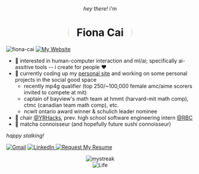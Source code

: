 <p align="center"><em>hey there!</em> i'm</p>

<h1 align="center">
  <img src="IMG_8044-removebg-preview.png" width="21"/>
  Fiona Cai
  <img src="IMG_8045-removebg-preview.png" width="21"/>
</h1>

<img src="https://komarev.com/ghpvc/?username=fiona-cai&label=Profile%20views&color=56744E&style=flat" alt="fiona-cai" /> [![My Website](https://img.shields.io/website-up-down-green-red/http/shields.io)](https://fiona-cai.vercel.app/)

- 🌱 interested in human-computer interaction and ml/ai; specifically ai-assitive tools -- i create for people ♥
- 🌱 currently coding up my [personal site](https://fiona-cai.vercel.app/) and working on some personal projects in the social good space
    - recently mp4g qualifier (top 250/~100,000 female amc/aime scorers invited to compete at mit)
    - captain of bayview's math team at hmmt (harvard-mit math comp), ctmc (canadian team math comp), etc.
    - ncwit ontario award winner & schulich leader nominee
- 🌱 chair [@YRHacks](https://github.com/yrhacks), prev. high school software engineering intern [@RBC](https://www.rbc.com/about-rbc.html)
- 🍵 matcha connoisseur (and hopefully future sushi connoisseur)


_happy stalking!_

[![Gmail](https://img.shields.io/badge/-D14836?style=flat-square&logo=gmail&logoColor=white)](mailto:fiona.cai899@gmail.com)
[![LinkedIn](https://img.shields.io/badge/linkedin-%230077B5.svg?style=flat-square&logo=linkedin&logoColor=white)
](https://www.linkedin.com/in/fiona--cai/)
<a href="mailto:fiona.cai899@gmail.com?subject=Request%20for%20Resume&body=Dear%20Fiona,%0D%0A%0D%0A[Your%20Message]%0D%0A%0D%0AThank%20you!%0D%0ABest%20regards,%0D%0A[Your%20Name]%0D%0A[Your%20Company]%0D%0A[Your%20Contact%20Information]">
    <img src="https://img.shields.io/badge/request%20my%20resume-56744E.svg?style=flat-square&logo=readme&logoColor=white" alt="Request My Resume">
</a>

<div style="text-align: center;" align="center">
    <img src="https://nirzak-streak-stats.vercel.app/?user=fiona-cai&theme=ocean-gradient&hide_border=true&background=45%2C56744E%2C222D1F" alt="mystreak">
    <br/>
    <img src="https://img.shields.io/badge/academic_status-getting%20my%20IB%20diploma%20%26%20uni%20decisions-56744E" alt="Life">
  </div>
